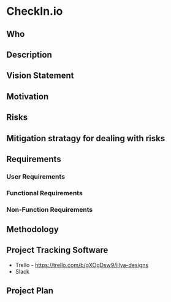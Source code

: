# CheckIn.io
## Who
## Description
## Vision Statement
## Motivation
## Risks
## Mitigation stratagy for dealing with risks
## Requirements
### User Requirements
### Functional Requirements
### Non-Function Requirements
## Methodology
## Project Tracking Software
+ Trello - https://trello.com/b/gXOgDsw9/illya-designs
+ Slack

## Project Plan